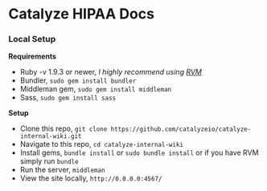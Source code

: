 # Catalyze HIPAA Docs

### Local Setup

**Requirements**

- Ruby -v 1.9.3 or newer, *I highly recommend using [RVM](http://rvm.io/)*
- Bundler, `sudo gem install bundler`
- Middleman gem, `sudo gem install middleman`
- Sass, `sudo gem install sass`

**Setup**

- Clone this repo, `git clone https://github.com/catalyzeio/catalyze-internal-wiki.git`
- Navigate to this repo, `cd catalyze-internal-wiki`
- Install gems, `bundle install` or `sudo bundle install` or if you have RVM simply run `bundle`
- Run the server, `middleman`
- View the site locally, `http://0.0.0.0:4567/`